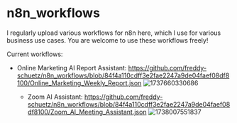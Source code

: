 # n8n_workflows

I regularly upload various workflows for n8n here, which I use for various business use cases.
You are welcome to use these workflows freely!

Current workflows:
- Online Marketing AI Report Assistant: https://github.com/freddy-schuetz/n8n_workflows/blob/84f4a110cdff3e2fae2247a9de04faef08df8100/Online_Marketing_Weekly_Report.json
![1737660330686](https://github.com/user-attachments/assets/23ff8401-7127-4801-bae5-4e14eee6dfb5)

  - Zoom AI Assistant: https://github.com/freddy-schuetz/n8n_workflows/blob/84f4a110cdff3e2fae2247a9de04faef08df8100/Zoom_AI_Meeting_Assistant.json
![1738007551837](https://github.com/user-attachments/assets/86106fea-4d0d-457d-8479-4d5666b5a07c)
